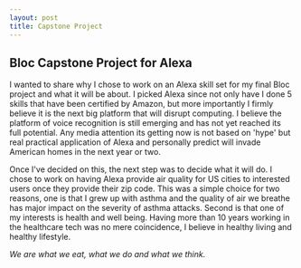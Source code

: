 ```yaml
---
layout: post
title: Capstone Project
---
```


## Bloc Capstone Project for Alexa ##

I wanted to share why I chose to work on an Alexa skill set for my final Bloc project and what it will be about. I picked
Alexa since not only have I done 5 skills that have been certified by Amazon, but more importantly I firmly believe it is
the next big platform that will disrupt computing. I believe the platform of voice recognition is still emerging and has
not yet reached its full potential. Any media attention its getting now is not based on 'hype' but real practical application of Alexa and personally predict will invade American homes in the next year or two.

Once I've decided on this, the next step was to decide what it will do. I chose to work on having Alexa provide air quality for US cities to interested users once they provide their zip code. This was a simple choice for two reasons, one is that I grew up with asthma and the quality of air we breathe has major impact on the severity of asthma attacks. Second is that one of my interests is health 
and well being. Having more than 10 years working in the healthcare tech was no mere coincidence, I believe in healthy living and healthy lifestyle. 

*We are what we eat, what we do and what we think.*
